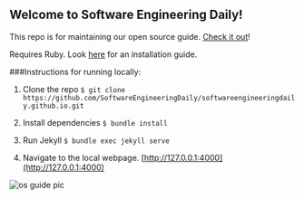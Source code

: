 ## Welcome to Software Engineering Daily!

This repo is for maintaining our open source guide. [Check it out](https://softwareengineeringdaily.github.io)!

Requires Ruby. Look [here](https://www.ruby-lang.org/en/documentation/installation/) for an installation guide.

###Instructions for running locally:
1. Clone the repo 
`$ git clone https://github.com/SoftwareEngineeringDaily/softwareengineeringdaily.github.io.git`

2. Install dependencies
`$ bundle install`

3. Run Jekyll
`$ bundle exec jekyll serve`

4. Navigate to the local webpage. [http://127.0.0.1:4000](http://127.0.0.1:4000)


![os guide pic](https://pbs.twimg.com/media/DMyQm30UQAAc4cl.jpg)
